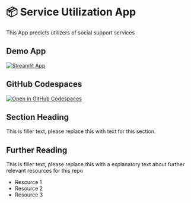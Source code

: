 # 📦 Service Utilization App

This App predicts utilizers of social support services

## Demo App

[![Streamlit App](https://static.streamlit.io/badges/streamlit_badge_black_white.svg)](https://service_utilization_app.streamlit.app/)

## GitHub Codespaces

[![Open in GitHub Codespaces](https://github.com/codespaces/badge.svg)](https://codespaces.new/streamlit/app-starter-kit?quickstart=1)

## Section Heading

This is filler text, please replace this with text for this section.

## Further Reading

This is filler text, please replace this with a explanatory text about further relevant resources for this repo
- Resource 1
- Resource 2
- Resource 3
